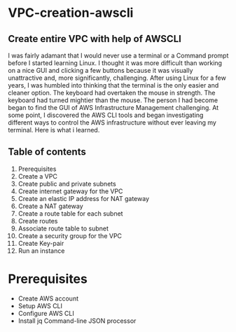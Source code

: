 # VPC-creation-awscli
## Create entire VPC with help of AWSCLI
I was fairly adamant that I would never use a terminal or a Command prompt before I started learning Linux. I thought it was more difficult than working on a nice GUI and clicking a few buttons because it was visually unattractive and, more significantly, challenging. After using Linux for a few years, I was humbled into thinking that the terminal is the only easier and cleaner option. The keyboard had overtaken the mouse in strength. The keyboard had turned mightier than the mouse. The person I had become began to find the GUI of AWS Infrastructure Management challenging. At some point, I discovered the AWS CLI tools and began investigating different ways to control the AWS infrastructure without ever leaving my terminal. Here is what i learned. 
## Table of contents
1. Prerequisites 
2. Create a VPC
3. Create public and private subnets
4. Create internet gateway for the VPC
5. Create an elastic IP address for NAT gateway
6. Create a NAT gateway
7. Create a route table for each subnet
8. Create routes
9. Associate route table to subnet
10. Create a security group for the VPC
11. Create Key-pair
12. Run an instance

# Prerequisites
 - Create AWS account 
 - Setup AWS CLI
 - Configure AWS CLI
 - Install jq Command-line JSON processor
